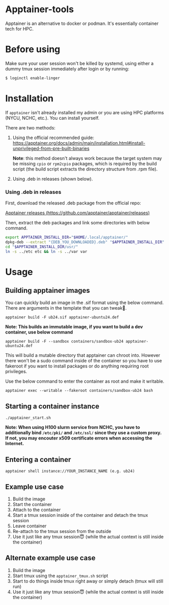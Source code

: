 # Apptainer-tools

Apptainer is an alternative to docker or podman. It's essentially container tech for HPC. 

# Before using

Make sure your user session won't be killed by systemd, using either a dummy tmux session immediately after login or by running:
```bash
$ loginctl enable-linger
```

# Installation

If `apptainer` isn't already installed my admin or you are using HPC platforms (NYCU, NCHC, etc.). You can install yourself.

There are two methods: 

1. Using the official recommended guide: 
https://apptainer.org/docs/admin/main/installation.html#install-unprivileged-from-pre-built-binaries

    **Note**: this method doesn't always work because the target system may be missing `cpio` or `rpm2cpio` packages, which is required by the build script (the build script extracts the directory structure from .rpm file).

2. Using .deb in releases (shown below).

### Using .deb in releases

First, download the released .deb package from the official repo: 

[Apptainer releases (https://github.com/apptainer/apptainer/releases)](https://github.com/apptainer/apptainer/releases)

Then, extract the deb packages and link some directories with below command.

```bash
export APPTAINER_INSTALL_DIR="$HOME/.local/apptainer/"
dpkg-deb --extract "{DEB_YOU_DOWNLOADED}.deb" "$APPTAINER_INSTALL_DIR"
cd "$APPTAINER_INSTALL_DIR/usr/"
ln -s ../etc etc && ln -s ../var var
```

# Usage

## Building apptainer images

You can quickly build an image in the .sif format using the below command. There are arguments in the template that you can tweak🙂.

```
apptainer build -F ub24.sif apptainer-ubuntu24.def
```
**Note: This builds an immutable image, if you want to build a dev container, use below command**

```
apptainer build -F --sandbox containers/sandbox-ub24 apptainer-ubuntu24.def
```
This will build a mutable directory that apptainer can chroot into. However there won't be a sudo command inside of the container so you have to use fakeroot if you want to install packages or do anything requiring root privileges.

Use the below command to enter the container as root and make it writable.
```
apptainer exec --writable --fakeroot containers/sandbox-ub24 bash
```


## Starting a container instance

```
./apptainer_start.sh
```
**Note: When using H100 slurm service from NCHC, you have to additionally bind `/etc/pki/` and `/etc/ssl/` since they use a custom proxy. If not, you may encouter x509 certificate errors when accessing the Internet.**


## Entering a container

```
apptainer shell instance://YOUR_INSTANCE_NAME (e.g. ub24)
```

## Example use case
1. Build the image
2. Start the container
3. Attach to the container
4. Start a tmux session inside of the container and detach the tmux session
5. Leave container
6. Re-attach to the tmux session from the outside
7. Use it just like any tmux session😇 (while the actual context is still inside the container)

## Alternate example use case
1. Build the image
2. Start tmux using the `apptainer_tmux.sh` script
3. Start to do things inside tmux right away or simply detach (tmux will still run)
4. Use it just like any tmux session😇 (while the actual context is still inside the container)
